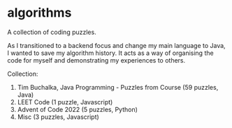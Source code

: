 # algorithms
A collection of coding puzzles.

As I transitioned to a backend focus and change my main language to Java, I wanted to save my algorithm history.
It acts as a way of organising the code for myself and demonstrating my experiences to others.

Collection:

1. Tim Buchalka, Java Programming  - Puzzles from Course (59 puzzles, Java)
2. LEET Code (1 puzzle, Javascript)
3. Advent of Code 2022 (5 puzzles, Python)
4. Misc (3 puzzles, Javascript)
